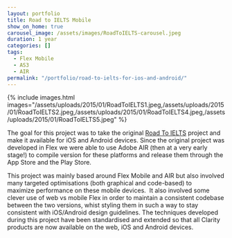 ```yaml
---
layout: portfolio
title: Road to IELTS Mobile
show_on_home: true
carousel_image: /assets/images/RoadToIELTS-carousel.jpeg
duration: 1 year
categories: []
tags:
  - Flex Mobile
  - AS3
  - AIR
permalink: "/portfolio/road-to-ielts-for-ios-and-android/"
---
```


{% include images.html images="/assets/uploads/2015/01/RoadToIELTS1.jpeg,/assets/uploads/2015/01/RoadToIELTS2.jpeg,/assets/uploads/2015/01/RoadToIELTS4.jpeg,/assets/uploads/2015/01/RoadToIELTS5.jpeg" %}

The goal for this project was to take the original [Road To IELTS](/portfolio/road-to-ielts/) project and make it available for iOS and Android devices. Since the original project was developed in Flex we were able to use Adobe AIR (then at a very early stage!) to compile version for these platforms and release them through the App Store and the Play Store.

This project was mainly based around Flex Mobile and AIR but also involved many targeted optimisations (both graphical and code-based) to maximize performance on these mobile devices.  It also involved some clever use of web vs mobile Flex in order to maintain a consistent codebase between the two versions, whist styling them in such a way to stay consistent with iOS/Android design guidelines. The techniques developed during this project have been standardised and extended so that all Clarity products are now available on the web, iOS and Android devices.